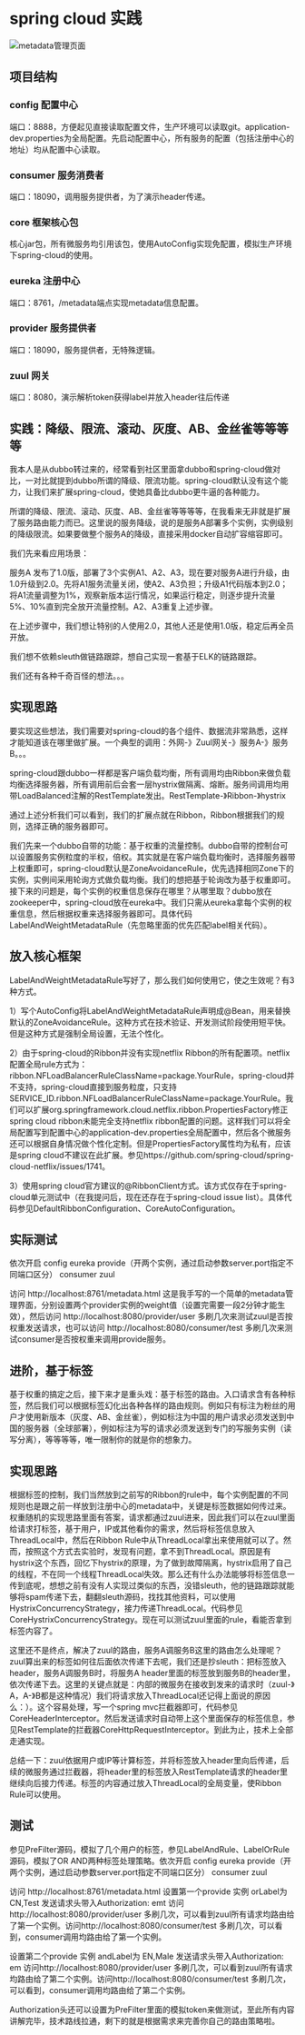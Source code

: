 # spring cloud 实践

![metadata管理页面](https://raw.githubusercontent.com/charlesvhe/spring-cloud-practice/master/metadata.html.png)

## 项目结构
### config 配置中心
端口：8888，方便起见直接读取配置文件，生产环境可以读取git。application-dev.properties为全局配置。先启动配置中心，所有服务的配置（包括注册中心的地址）均从配置中心读取。

### consumer 服务消费者
端口：18090，调用服务提供者，为了演示header传递。

### core 框架核心包
核心jar包，所有微服务均引用该包，使用AutoConfig实现免配置，模拟生产环境下spring-cloud的使用。

### eureka 注册中心
端口：8761，/metadata端点实现metadata信息配置。

### provider 服务提供者
端口：18090，服务提供者，无特殊逻辑。

### zuul 网关
端口：8080，演示解析token获得label并放入header往后传递

## 实践：降级、限流、滚动、灰度、AB、金丝雀等等等等
我本人是从dubbo转过来的，经常看到社区里面拿dubbo和spring-cloud做对比，一对比就提到dubbo所谓的降级、限流功能。spring-cloud默认没有这个能力，让我们来扩展spring-cloud，使她具备比dubbo更牛逼的各种能力。

所谓的降级、限流、滚动、灰度、AB、金丝雀等等等等，在我看来无非就是扩展了服务路由能力而已。这里说的服务降级，说的是服务A部署多个实例，实例级别的降级限流。如果要做整个服务A的降级，直接采用docker自动扩容缩容即可。

我们先来看应用场景：

服务A 发布了1.0版，部署了3个实例A1、A2、A3，现在要对服务A进行升级，由1.0升级到2.0。先将A1服务流量关闭，使A2、A3负担；升级A1代码版本到2.0；将A1流量调整为1%，观察新版本运行情况，如果运行稳定，则逐步提升流量5%、10%直到完全放开流量控制。A2、A3重复上述步骤。

在上述步骤中，我们想让特别的人使用2.0，其他人还是使用1.0版，稳定后再全员开放。

我们想不依赖sleuth做链路跟踪，想自己实现一套基于ELK的链路跟踪。

我们还有各种千奇百怪的想法。。。

## 实现思路
要实现这些想法，我们需要对spring-cloud的各个组件、数据流非常熟悉，这样才能知道该在哪里做扩展。一个典型的调用：外网-》Zuul网关-》服务A-》服务B。。。

spring-cloud跟dubbo一样都是客户端负载均衡，所有调用均由Ribbon来做负载均衡选择服务器，所有调用前后会套一层hystrix做隔离、熔断。服务间调用均用带LoadBalanced注解的RestTemplate发出。RestTemplate-》Ribbon-》hystrix

通过上述分析我们可以看到，我们的扩展点就在Ribbon，Ribbon根据我们的规则，选择正确的服务器即可。

我们先来一个dubbo自带的功能：基于权重的流量控制。dubbo自带的控制台可以设置服务实例粒度的半权，倍权。其实就是在客户端负载均衡时，选择服务器带上权重即可，spring-cloud默认是ZoneAvoidanceRule，优先选择相同Zone下的实例，实例间采用轮询方式做负载均衡。我们的想把基于轮询改为基于权重即可。接下来的问题是，每个实例的权重信息保存在哪里？从哪里取？dubbo放在zookeeper中，spring-cloud放在eureka中。我们只需从eureka拿每个实例的权重信息，然后根据权重来选择服务器即可。具体代码LabelAndWeightMetadataRule（先忽略里面的优先匹配label相关代码）。

## 放入核心框架
LabelAndWeightMetadataRule写好了，那么我们如何使用它，使之生效呢？有3种方式。

1）写个AutoConfig将LabelAndWeightMetadataRule声明成@Bean，用来替换默认的ZoneAvoidanceRule。这种方式在技术验证、开发测试阶段使用短平快。但是这种方式是强制全局设置，无法个性化。

2）由于spring-cloud的Ribbon并没有实现netflix Ribbon的所有配置项。netflix配置全局rule方式为：ribbon.NFLoadBalancerRuleClassName=package.YourRule，spring-cloud并不支持，spring-cloud直接到服务粒度，只支持SERVICE_ID.ribbon.NFLoadBalancerRuleClassName=package.YourRule。我们可以扩展org.springframework.cloud.netflix.ribbon.PropertiesFactory修正spring cloud ribbon未能完全支持netflix ribbon配置的问题。这样我们可以将全局配置写到配置中心的application-dev.properties全局配置中，然后各个微服务还可以根据自身情况做个性化定制。但是PropertiesFactory属性均为私有，应该是spring cloud不建议在此扩展。参见https://github.com/spring-cloud/spring-cloud-netflix/issues/1741。

3）使用spring cloud官方建议的@RibbonClient方式。该方式仅存在于spring-cloud单元测试中（在我提问后，现在还存在于spring-cloud issue list）。具体代码参见DefaultRibbonConfiguration、CoreAutoConfiguration。

## 实际测试
依次开启 config eureka provide（开两个实例，通过启动参数server.port指定不同端口区分） consumer zuul

访问 http://localhost:8761/metadata.html 这是我手写的一个简单的metadata管理界面，分别设置两个provider实例的weight值（设置完需要一段2分钟才能生效），然后访问 http://localhost:8080/provider/user 多刷几次来测试zuul是否按权重发送请求，也可以访问 http://localhost:8080/consumer/test 多刷几次来测试consumer是否按权重来调用provide服务。

## 进阶，基于标签
基于权重的搞定之后，接下来才是重头戏：基于标签的路由。入口请求含有各种标签，然后我们可以根据标签幻化出各种各样的路由规则。例如只有标注为粉丝的用户才使用新版本（灰度、AB、金丝雀），例如标注为中国的用户请求必须发送到中国的服务器（全球部署），例如标注为写的请求必须发送到专门的写服务实例（读写分离），等等等等，唯一限制你的就是你的想象力。

## 实现思路
根据标签的控制，我们当然放到之前写的Ribbon的rule中，每个实例配置的不同规则也是跟之前一样放到注册中心的metadata中，关键是标签数据如何传过来。权重随机的实现思路里面有答案，请求都通过zuul进来，因此我们可以在zuul里面给请求打标签，基于用户，IP或其他看你的需求，然后将标签信息放入ThreadLocal中，然后在Ribbon Rule中从ThreadLocal拿出来使用就可以了。然而，按照这个方式去实验时，发现有问题，拿不到ThreadLocal。原因是有hystrix这个东西，回忆下hystrix的原理，为了做到故障隔离，hystrix启用了自己的线程，不在同一个线程ThreadLocal失效。那么还有什么办法能够将标签信息一传到底呢，想想之前有没有人实现过类似的东西，没错sleuth，他的链路跟踪就能够将spam传递下去，翻翻sleuth源码，找找其他资料，可以使用HystrixConcurrencyStrategy，接力传递ThreadLocal。代码参见CoreHystrixConcurrencyStrategy。现在可以测试zuul里面的rule，看能否拿到标签内容了。

这里还不是终点，解决了zuul的路由，服务A调服务B这里的路由怎么处理呢？zuul算出来的标签如何往后面依次传递下去呢，我们还是抄sleuth：把标签放入header，服务A调服务B时，将服务A header里面的标签放到服务B的header里，依次传递下去。这里的关键点就是：内部的微服务在接收到发来的请求时（zuul-》A，A-》B都是这种情况）我们将请求放入ThreadLocal还记得上面说的原因么：）。这个容易处理，写一个spring mvc拦截器即可，代码参见CoreHeaderInterceptor。然后发送请求时自动带上这个里面保存的标签信息，参见RestTemplate的拦截器CoreHttpRequestInterceptor。到此为止，技术上全部走通实现。

总结一下：zuul依据用户或IP等计算标签，并将标签放入header里向后传递，后续的微服务通过拦截器，将header里的标签放入RestTemplate请求的header里继续向后接力传递。标签的内容通过放入ThreadLocal的全局变量，使Ribbon Rule可以使用。

## 测试
参见PreFilter源码，模拟了几个用户的标签，参见LabelAndRule、LabelOrRule源码，模拟了OR AND两种标签处理策略。依次开启 config eureka provide（开两个实例，通过启动参数server.port指定不同端口区分） consumer zuul

访问 http://localhost:8761/metadata.html 设置第一个provide 实例 orLabel为 CN,Test 发送请求头带入Authorization: emt 访问http://localhost:8080/provider/user 多刷几次，可以看到zuul所有请求均路由给了第一个实例。访问http://localhost:8080/consumer/test 多刷几次，可以看到，consumer调用均路由给了第一个实例。

设置第二个provide 实例 andLabel为 EN,Male 发送请求头带入Authorization: em 访问http://localhost:8080/provider/user 多刷几次，可以看到zuul所有请求均路由给了第二个实例。访问http://localhost:8080/consumer/test 多刷几次，可以看到，consumer调用均路由给了第二个实例。

Authorization头还可以设置为PreFilter里面的模拟token来做测试，至此所有内容讲解完毕，技术路线拉通，剩下的就是根据需求来完善你自己的路由策略啦。









